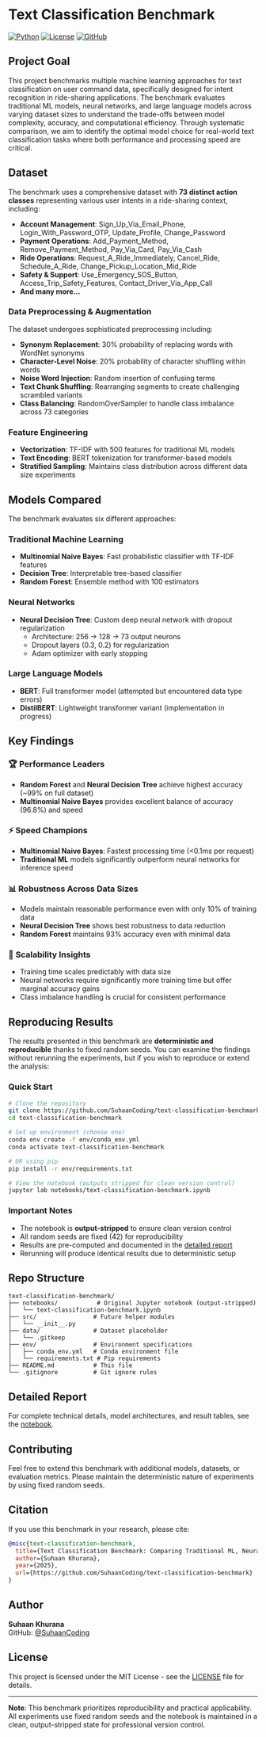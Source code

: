 # Text Classification Benchmark

[![Python](https://img.shields.io/badge/python-3.11-blue.svg)](https://www.python.org/downloads/)
[![License](https://img.shields.io/badge/license-MIT-green.svg)](LICENSE)
[![GitHub](https://img.shields.io/badge/github-text--classification--benchmark-lightgrey.svg)](https://github.com/SuhaanCoding/text-classification-benchmark)

## Project Goal

This project benchmarks multiple machine learning approaches for text classification on user command data, specifically designed for intent recognition in ride-sharing applications. The benchmark evaluates traditional ML models, neural networks, and large language models across varying dataset sizes to understand the trade-offs between model complexity, accuracy, and computational efficiency. Through systematic comparison, we aim to identify the optimal model choice for real-world text classification tasks where both performance and processing speed are critical.

## Dataset

The benchmark uses a comprehensive dataset with **73 distinct action classes** representing various user intents in a ride-sharing context, including:

- **Account Management**: Sign_Up_Via_Email_Phone, Login_With_Password_OTP, Update_Profile, Change_Password
- **Payment Operations**: Add_Payment_Method, Remove_Payment_Method, Pay_Via_Card, Pay_Via_Cash
- **Ride Operations**: Request_A_Ride_Immediately, Cancel_Ride, Schedule_A_Ride, Change_Pickup_Location_Mid_Ride
- **Safety & Support**: Use_Emergency_SOS_Button, Access_Trip_Safety_Features, Contact_Driver_Via_App_Call
- **And many more...**

### Data Preprocessing & Augmentation

The dataset undergoes sophisticated preprocessing including:
- **Synonym Replacement**: 30% probability of replacing words with WordNet synonyms
- **Character-Level Noise**: 20% probability of character shuffling within words
- **Noise Word Injection**: Random insertion of confusing terms
- **Text Chunk Shuffling**: Rearranging segments to create challenging scrambled variants
- **Class Balancing**: RandomOverSampler to handle class imbalance across 73 categories

### Feature Engineering

- **Vectorization**: TF-IDF with 500 features for traditional ML models
- **Text Encoding**: BERT tokenization for transformer-based models
- **Stratified Sampling**: Maintains class distribution across different data size experiments

## Models Compared

The benchmark evaluates six different approaches:

### Traditional Machine Learning
- **Multinomial Naive Bayes**: Fast probabilistic classifier with TF-IDF features
- **Decision Tree**: Interpretable tree-based classifier
- **Random Forest**: Ensemble method with 100 estimators

### Neural Networks
- **Neural Decision Tree**: Custom deep neural network with dropout regularization
  - Architecture: 256 → 128 → 73 output neurons
  - Dropout layers (0.3, 0.2) for regularization
  - Adam optimizer with early stopping

### Large Language Models
- **BERT**: Full transformer model (attempted but encountered data type errors)
- **DistilBERT**: Lightweight transformer variant (implementation in progress)

## Key Findings

### 🏆 **Performance Leaders**
- **Random Forest** and **Neural Decision Tree** achieve highest accuracy (~99% on full dataset)
- **Multinomial Naive Bayes** provides excellent balance of accuracy (96.8%) and speed

### ⚡ **Speed Champions**
- **Multinomial Naive Bayes**: Fastest processing time (<0.1ms per request)
- **Traditional ML** models significantly outperform neural networks for inference speed

### 📊 **Robustness Across Data Sizes**
- Models maintain reasonable performance even with only 10% of training data
- **Neural Decision Tree** shows best robustness to data reduction
- **Random Forest** maintains 93% accuracy even with minimal data

### 🔄 **Scalability Insights**
- Training time scales predictably with data size
- Neural networks require significantly more training time but offer marginal accuracy gains
- Class imbalance handling is crucial for consistent performance

## Reproducing Results

The results presented in this benchmark are **deterministic and reproducible** thanks to fixed random seeds. You can examine the findings without rerunning the experiments, but if you wish to reproduce or extend the analysis:

### Quick Start
```bash
# Clone the repository
git clone https://github.com/SuhaanCoding/text-classification-benchmark.git
cd text-classification-benchmark

# Set up environment (choose one)
conda env create -f env/conda_env.yml
conda activate text-classification-benchmark

# OR using pip
pip install -r env/requirements.txt

# View the notebook (outputs stripped for clean version control)
jupyter lab notebooks/text-classification-benchmark.ipynb
```

### Important Notes
- The notebook is **output-stripped** to ensure clean version control
- All random seeds are fixed (42) for reproducibility
- Results are pre-computed and documented in the [detailed report](reports/IRISSSSS.md)
- Rerunning will produce identical results due to deterministic setup

## Repo Structure

```
text-classification-benchmark/
├── notebooks/           # Original Jupyter notebook (output-stripped)
│   └── text-classification-benchmark.ipynb
├── src/                # Future helper modules
│   └── __init__.py
├── data/               # Dataset placeholder
│   └── .gitkeep
├── env/                # Environment specifications
│   ├── conda_env.yml   # Conda environment file
│   └── requirements.txt # Pip requirements
├── README.md           # This file
└── .gitignore          # Git ignore rules
```

## Detailed Report

For complete technical details, model architectures, and result tables, see the [notebook](notebooks/text-classification-benchmark.ipynb).

## Contributing

Feel free to extend this benchmark with additional models, datasets, or evaluation metrics. Please maintain the deterministic nature of experiments by using fixed random seeds.

## Citation

If you use this benchmark in your research, please cite:

```bibtex
@misc{text-classification-benchmark,
  title={Text Classification Benchmark: Comparing Traditional ML, Neural Networks, and LLMs},
  author={Suhaan Khurana},
  year={2025},
  url={https://github.com/SuhaanCoding/text-classification-benchmark}
}
```

## Author

**Suhaan Khurana**  
GitHub: [@SuhaanCoding](https://github.com/SuhaanCoding)

## License

This project is licensed under the MIT License - see the [LICENSE](LICENSE) file for details.

---

**Note**: This benchmark prioritizes reproducibility and practical applicability. All experiments use fixed random seeds and the notebook is maintained in a clean, output-stripped state for professional version control. 